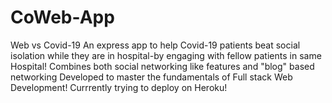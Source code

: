 # CoWeb-App

Web vs Covid-19 An express app to help Covid-19 patients beat social isolation while they are in hospital-by engaging with fellow patients in same Hospital! Combines both social networking like features and "blog" based networking
Developed to master the fundamentals of Full stack Web Development! Currrently trying to deploy on Heroku!
